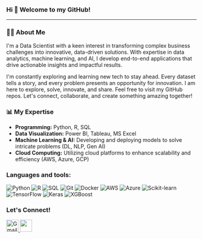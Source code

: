 ### Hi 👋 Welcome to my GitHub! 
-----------------------------------

### 👩‍💻 About Me
<p> I'm a Data Scientist with a keen interest in transforming complex business challenges into innovative, data-driven solutions. With expertise in data analytics, machine learning, and AI, I develop end-to-end applications that drive actionable insights and impactful results.</p>

<p>I'm constantly exploring and learning new tech to stay ahead. Every dataset tells a story, and every problem presents an opportunity for innovation. I am here to explore, solve, innovate, and share. Feel free to visit my GitHub repos. Let's connect, collaborate, and create something amazing together!</p>

### 📊 My Expertise
  * **Programming:** Python, R, SQL
  * **Data Visualization:** Power BI, Tableau, MS Excel
  * **Machine Learning & AI:** Developing and deploying models to solve intricate problems (DL, NLP, Gen AI)
  * **Cloud Computing:** Utilizing cloud platforms to enhance scalability and efficiency (AWS, Azure, GCP)

### Languages and tools:
![Python](https://img.shields.io/badge/-Python-3776AB?style=flat&logo=python&logoColor=white)
![R](https://img.shields.io/badge/R-276DC3?style=flat&logo=r&logoColor=white)
![SQL](https://img.shields.io/badge/SQL-4479A1?style=flat&logo=postgresql&logoColor=white)
![Git](https://img.shields.io/badge/-Git-F05032?style=flat&logo=git&logoColor=white)
![Docker](https://img.shields.io/badge/-Docker-2496ED?style=flat&logo=docker&logoColor=white)
![AWS](https://img.shields.io/badge/-AWS-232F3E?style=flat&logo=amazon-aws&logoColor=white)
![Azure](https://img.shields.io/badge/Azure-0078D4?style=flat&logo=microsoftazure&logoColor=white)
![Scikit-learn](https://img.shields.io/badge/Scikit--learn-F7931E?style=flat&logo=scikit-learn&logoColor=white)
![TensorFlow](https://img.shields.io/badge/TensorFlow-FF6F00?style=flat&logo=tensorflow&logoColor=white)
![Keras](https://img.shields.io/badge/Keras-D00000?style=flat&logo=keras&logoColor=white)
![XGBoost](https://img.shields.io/badge/XGBoost-FF6600?style=flat&logo=xgboost&logoColor=white)
                  

### Let's Connect!
<p align="left">
 <a href="mailto:dhvanisoni135@gmail.com" target="_blank" rel="noreferrer">
  <picture>
    <img src="https://img.icons8.com/color/48/000000/gmail.png" alt="Gmail" width="32" height="32" />
   </picture>
  </a>
 <a href="https://www.linkedin.com/in/dhvanisoni19" target="_blank" rel="noreferrer"> 
  <picture> 
   <source media="(prefers-color-scheme: dark)" srcset="https://raw.githubusercontent.com/danielcranney/readme-generator/main/public/icons/socials/linkedin-dark.svg" /> 
   <source media="(prefers-color-scheme: light)" srcset="https://raw.githubusercontent.com/danielcranney/readme-generator/main/public/icons/socials/linkedin.svg" />
   <img src="https://raw.githubusercontent.com/danielcranney/readme-generator/main/public/icons/socials/linkedin.svg" width="32" height="32" /> 
  </picture> 
 </a>
</p>
